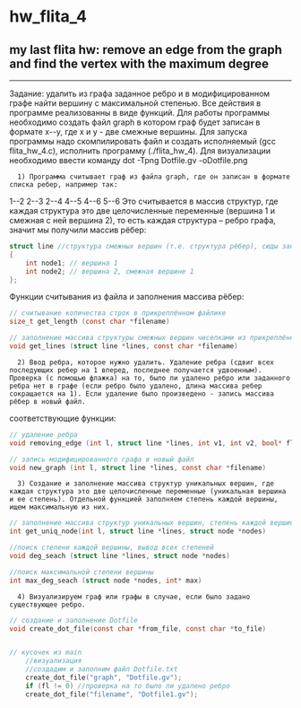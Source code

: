 # hw_flita_4
## my last flita hw: remove an edge from the graph and find the vertex with the maximum degree

___
Задание: удалить из графа заданное ребро и в модифицированном графе найти вершину с максимальной степенью.
Все действия в программе реализованны в виде функций.
Для работы программы необходимо создать файл graph в котором граф будет записан в формате х--у, где х и у - две смежные вершины.
Для запуска программы надо скомпилировать файл и создать исполняемый (gcc flita_hw_4.c), исполнить программу (./flita_hw_4).
Для визуализации необходимо ввести команду dot -Tpng Dotfile.gv -oDotfile.png


      1) Программа считывает граф из файла graph, где он записан в формате списка ребер, например так:
  1--2
  2--3 
  2--4
  4--5
  4--6
  5--6
  Это считывается в массив структур, где каждая структура это две целочисленные переменные (вершина 1 и смежная с ней вершина 2), то есть каждая структура – ребро графа, значит  мы получили массив рёбер:
  ```c
  struct line //структура смежных вершин (т.е. структура рёбер), сюды записываем из файлика graph
  {
      int node1; // вершина 1
      int node2; // вершина 2, смежная вершине 1
  };
  ```
  Функции считывания из файла и заполнения массива рёбер:
  ```c
  // считывание количества строк в прикреплённом файлике
  size_t get_length (const char *filename)

  // заполнение массива структуры смежных вершин чиселками из прикреплённого файлика
  void get_lines (struct line *lines, const char *filename)
  ```
 
      2) Ввод ребра, которое нужно удалить. Удаление ребра (сдвиг всех последующих ребер на 1 вперед, последнее получается удвоенным). Проверка (с помощью флажка) на то, было ли удалено ребро или заданного ребра нет в графе (если ребро было удалено, длина массива ребер сокращается на 1). Если удаление было произведено - запись массива рёбер в новый файл.
соответствующие функции:
```c
// удаление ребра
void removing_edge (int l, struct line *lines, int v1, int v2, bool* fl) //длинна масива, масив, две вершины, образующих ребро, которое надо удалить

// запись модифицированного графа в новый файл
void new_graph (int l, struct line *lines, const char *filename)
```

      3) Создание и заполнение массива структур уникальных вершин, где каждая структура это две целочисленные переменные (уникальная вершина и ее степень). Отдельной функцией заполняем степень каждой вершины, ищем максимальную из них.
```c
// заполнение массива структур уникальных вершин, степень каждой вершины примем равной нулю
int get_uniq_node(int l, struct line *lines, struct node *nodes)

//поиск степени каждой вершины, вывод всех степеней
void deg_seach (struct line *lines, struct node *nodes)

//поиск максимальной степени вершины
int max_deg_seach (struct node *nodes, int* max)
```

      4) Визуализируем граф или графы в случае, если было задано существующее ребро.
```c
// cоздание и заполнение Dotfile
void create_dot_file(const char *from_file, const char *to_file)


// кусочек из main
    //визуализация
    //создадим и заполним файл Dotfile.txt
    create_dot_file("graph", "Dotfile.gv");
    if (fl != 0) //проверка на то было ли удалено ребро
    create_dot_file("filename", "Dotfile1.gv");
```
